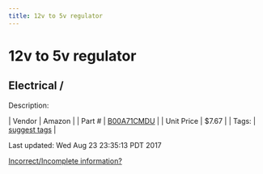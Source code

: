 ```yaml
---
title: 12v to 5v regulator
---
```


# 12v to 5v regulator
## Electrical / 
Description: 	 

| Vendor | Amazon | 
| Part # | [B00A71CMDU](http://www.amazon.com/Nextrox-Converter-Power-Supply-Module/dp/B00A71CMDU) | 
| Unit Price | $7.67 | 
| Tags: | [suggest tags](https://docs.google.com/forms/d/e/1FAIpQLSeWyY8v3RgOty-MyWmh9U0iivNYN_molChYyS-0U-o-kOAv_g/viewform) | 

Last updated: Wed Aug 23 23:35:13 PDT 2017

 [Incorrect/Incomplete information?](https://docs.google.com/forms/d/e/1FAIpQLSeWyY8v3RgOty-MyWmh9U0iivNYN_molChYyS-0U-o-kOAv_g/viewform)